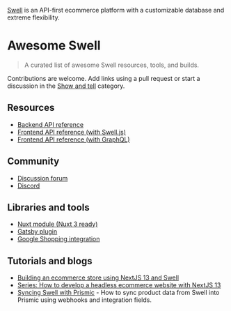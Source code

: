 [Swell](https://www.swell.is/) is an API-first ecommerce platform with a customizable database and extreme flexibility.

# Awesome Swell

> A curated list of awesome Swell resources, tools, and builds.

Contributions are welcome. Add links using a pull request or start a discussion in the [Show and tell](https://github.com/orgs/swellstores/discussions/categories/show-and-tell) category.

## Resources

- [Backend API reference](https://developers.swell.is/backend-api)
- [Frontend API reference (with Swell.js)](https://developers.swell.is/frontend-api/frontend-libraries/swell-js)
- [Frontend API reference (with GraphQL)](https://developers.swell.is/frontend-api/frontend-libraries/graphql)

## Community

- [Discussion forum](https://github.com/orgs/swellstores/discussions)
- [Discord](https://discord.gg/EcJ56XfXVz)

## Libraries and tools

- [Nuxt module (Nuxt 3 ready)](https://github.com/markus-gx/nuxt-swell)
- [Gatsby plugin](https://github.com/maya-the-creator/gatsby-source-swell)
- [Google Shopping integration](https://swelltoolkit.com/)

## Tutorials and blogs

- [Building an ecommerce store using NextJS 13 and Swell](https://www.youtube.com/watch?v=6oJXAduFMyU)
- [Series: How to develop a headless ecommerce website with NextJS 13](https://www.youtube.com/watch?v=rDDB1TLz31c&list=PLAG1pw-5mVDtk4ROu4doOlZnUf0EQSL7K)
- [Syncing Swell with Prismic](https://monogram.io/blog/syncing-swell-ecommerce-data-into-prismic) - How to sync product data from Swell into Prismic using webhooks and integration fields.

